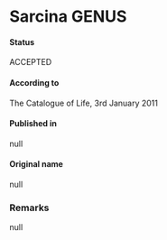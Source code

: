 Sarcina GENUS
=======

#### Status
ACCEPTED

#### According to
The Catalogue of Life, 3rd January 2011

#### Published in
null

#### Original name
null

### Remarks
null